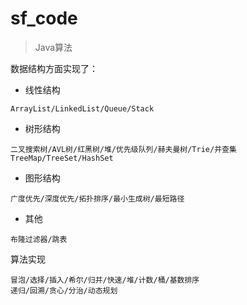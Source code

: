 # sf_code
> Java算法

数据结构方面实现了：

- 线性结构

```
ArrayList/LinkedList/Queue/Stack
```

- 树形结构

```
二叉搜索树/AVL树/红黑树/堆/优先级队列/赫夫曼树/Trie/并查集
TreeMap/TreeSet/HashSet
```

- 图形结构

```
广度优先/深度优先/拓扑排序/最小生成树/最短路径
```

- 其他

```
布隆过滤器/跳表
```

算法实现

```
冒泡/选择/插入/希尔/归并/快速/堆/计数/桶/基数排序
递归/回溯/贪心/分治/动态规划
```